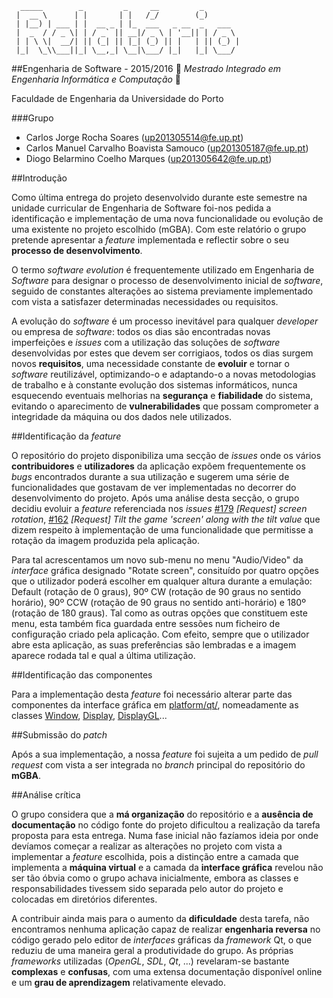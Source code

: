 ```
  _____        _         _     __         _        
 |  __ \      | |       | |   /_/        (_)       
 | |__) | ___ | |  __ _ | |_  ___   _ __  _   ___  
 |  _  / / _ \| | / _` || __|/ _ \ | '__|| | / _ \ 
 | | \ \|  __/| || (_| || |_| (_) || |   | || (_) |
 |_|  \_\\___||_| \__,_| \__|\___/ |_|   |_| \___/ 
 ```
##Engenharia de Software - 2015/2016
:floppy_disk:  *Mestrado Integrado em Engenharia Informática e Computação*   :floppy_disk:

Faculdade de Engenharia da Universidade do Porto

###Grupo
* Carlos Jorge Rocha Soares (up201305514@fe.up.pt)
* Carlos Manuel Carvalho Boavista Samouco (up201305187@fe.up.pt)
* Diogo Belarmino Coelho Marques (up201305642@fe.up.pt)

##Introdução

Como última entrega do projeto desenvolvido durante este semestre na unidade curricular de Engenharia de Software foi-nos pedida a identificação e implementação de uma nova funcionalidade ou evolução de uma existente no projeto escolhido (mGBA). Com este relatório o grupo pretende apresentar a *feature* implementada e reflectir sobre o seu **processo de desenvolvimento**.

O termo *software evolution* é frequentemente utilizado em Engenharia de *Software* para designar o processo de desenvolvimento inicial de *software*, seguido de constantes alterações ao sistema previamente implementado com vista a satisfazer determinadas necessidades ou requisitos.

A evolução do *software* é um processo inevitável para qualquer *developer* ou empresa de *software*: todos os dias são encontradas novas imperfeições e *issues* com a utilização das soluções de *software* desenvolvidas por estes que devem ser corrigiaos, todos os dias surgem novos **requisitos**, uma necessidade constante de **evoluir** e tornar o *software* reutilizável, optimizando-o e adaptando-o a novas metodologias de trabalho e à constante evolução dos sistemas informáticos, nunca esquecendo eventuais melhorias na **segurança** e **fiabilidade** do sistema, evitando o aparecimento de **vulnerabilidades** que possam comprometer a integridade da máquina ou dos dados nele utilizados.

##Identificação da *feature*

O repositório do projeto disponibiliza uma secção de *issues* onde os vários **contribuidores** e **utilizadores** da aplicação expõem frequentemente os *bugs* encontrados durante a sua utilização e sugerem uma série de funcionalidades que gostavam de ver implementadas no decorrer do desenvolvimento do projeto. Após uma análise desta secção, o grupo decidiu evoluir a *feature* referenciada nos *issues* [#179](https://github.com/mgba-emu/mgba/issues/179) *[Request] screen rotation*, [#162](https://github.com/mgba-emu/mgba/issues/162) *[Request] Tilt the game 'screen' along with the tilt value* que dizem respeito à implementação de uma funcionalidade que permitisse a rotação da imagem produzida pela aplicação.

Para tal acrescentamos um novo sub-menu no menu "Audio/Video" da *interface* gráfica designado "Rotate screen", consituído por quatro opções que o utilizador poderá escolher em qualquer altura durante a emulação: Default (rotação de 0 graus), 90º CW (rotação de 90 graus no sentido horário), 90º CCW (rotação de 90 graus no sentido anti-horário) e 180º (rotação de 180 graus). Tal como as outras opções que constituem este menu, esta também fica guardada entre sessões num ficheiro de configuração criado pela aplicação. Com efeito, sempre que o utilizador abre esta aplicação, as suas preferências são lembradas e a imagem aparece rodada tal e qual a última utilização.

##Identificação das componentes

Para a implementação desta *feature* foi necessário alterar parte das componentes da interface gráfica em [platform/qt/](https://github.com/mgba-emu/mgba/tree/master/src/platform/qt), nomeadamente as classes [Window](https://github.com/mgba-emu/mgba/blob/master/src/platform/qt/Window.cpp), [Display](https://github.com/mgba-emu/mgba/blob/master/src/platform/qt/Display.cpp), [DisplayGL](https://github.com/mgba-emu/mgba/blob/master/src/platform/qt/DisplayGL.cpp)...

##Submissão do *patch*

Após a sua implementação, a nossa *feature* foi sujeita a um pedido de *pull request* com vista a ser integrada no *branch* principal do repositório do **mGBA**.

##Análise crítica

O grupo considera que a **má organização** do repositório e a **ausência de documentação** no código fonte do projeto dificultou a realização da tarefa proposta para esta entrega. Numa fase inicial não fazíamos ideia por onde devíamos começar a realizar as alterações no projeto com vista a implementar a *feature* escolhida, pois a distinção entre a camada que implementa a **máquina virtual** e a camada da **interface gráfica** revelou não ser tão óbvia como o grupo achava inicialmente, embora as classes e responsabilidades tivessem sido separada pelo autor do projeto e colocadas em diretórios diferentes.

A contribuir ainda mais para o aumento da **dificuldade** desta tarefa, não encontramos nenhuma aplicação capaz de realizar **engenharia reversa** no código gerado pelo editor de *interfaces* gráficas da *framework* Qt, o que reduziu de uma maneira geral a produtividade do grupo. As próprias *frameworks* utilizadas (*OpenGL*, *SDL*, *Qt*, ...) revelaram-se bastante **complexas** e **confusas**, com uma extensa documentação disponível online e um **grau de aprendizagem** relativamente elevado.
